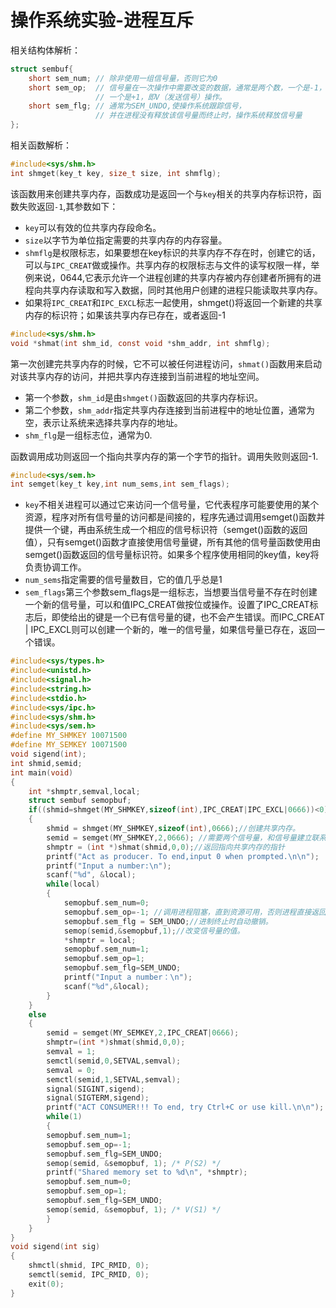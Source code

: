 # 操作系统实验-进程互斥

相关结构体解析：

~~~c
struct sembuf{
    short sem_num; // 除非使用一组信号量，否则它为0
    short sem_op;  // 信号量在一次操作中需要改变的数据，通常是两个数，一个是-1，即P（等待）操作，
                   // 一个是+1，即V（发送信号）操作。
    short sem_flg; // 通常为SEM_UNDO,使操作系统跟踪信号，
                   // 并在进程没有释放该信号量而终止时，操作系统释放信号量
};
~~~

相关函数解析：

~~~c
#include<sys/shm.h>
int shmget(key_t key, size_t size, int shmflg);
~~~

该函数用来创建共享内存，函数成功是返回一个与`key`相关的共享内存标识符，函数失败返回`-1`,其参数如下：

* `key`可以有效的位共享内存段命名。
* `size`以字节为单位指定需要的共享内存的内存容量。
* `shmflg`是权限标志，如果要想在key标识的共享内存不存在时，创建它的话，可以与`IPC_CREAT`做或操作。共享内存的权限标志与文件的读写权限一样，举例来说，0644,它表示允许一个进程创建的共享内存被内存创建者所拥有的进程向共享内存读取和写入数据，同时其他用户创建的进程只能读取共享内存。
* 如果将`IPC_CREAT`和`IPC_EXCL`标志一起使用，shmget()将返回一个新建的共享内存的标识符；如果该共享内存已存在，或者返回-1

~~~c
#include<sys/shm.h>
void *shmat(int shm_id, const void *shm_addr, int shmflg);
~~~

第一次创建完共享内存的时候，它不可以被任何进程访问，`shmat()`函数用来启动对该共享内存的访问，并把共享内存连接到当前进程的地址空间。

* 第一个参数，`shm_id`是由`shmget()`函数返回的共享内存标识。
* 第二个参数，`shm_addr`指定共享内存连接到当前进程中的地址位置，通常为空，表示让系统来选择共享内存的地址。
* `shm_flg`是一组标志位，通常为0.

函数调用成功则返回一个指向共享内存的第一个字节的指针。调用失败则返回-1.

~~~c
#include<sys/sem.h>
int semget(key_t key,int num_sems,int sem_flags);
~~~

* `key`不相关进程可以通过它来访问一个信号量，它代表程序可能要使用的某个资源，程序对所有信号量的访问都是间接的，程序先通过调用semget()函数并提供一个键，再由系统生成一个相应的信号标识符（semget()函数的返回值），只有semget()函数才直接使用信号量键，所有其他的信号量函数使用由semget()函数返回的信号量标识符。如果多个程序使用相同的key值，key将负责协调工作。
* `num_sems`指定需要的信号量数目，它的值几乎总是1
* `sem_flags`第三个参数sem_flags是一组标志，当想要当信号量不存在时创建一个新的信号量，可以和值IPC_CREAT做按位或操作。设置了IPC_CREAT标志后，即使给出的键是一个已有信号量的键，也不会产生错误。而IPC_CREAT | IPC_EXCL则可以创建一个新的，唯一的信号量，如果信号量已存在，返回一个错误。

~~~c
#include<sys/types.h>
#include<unistd.h>
#include<signal.h>
#include<string.h>
#include<stdio.h>
#include<sys/ipc.h>
#include<sys/shm.h>
#include<sys/sem.h>
#define MY_SHMKEY 10071500
#define MY_SEMKEY 10071500
void sigend(int);
int shmid,semid;
int main(void)
{
    int *shmptr,semval,local;
    struct sembuf semopbuf;
    if((shmid=shmget(MY_SHMKEY,sizeof(int),IPC_CREAT|IPC_EXCL|0666))<0)//这里创建一个内存区域，所有用户创建的进程都具备访问和写入权限。
    {
        shmid = shmget(MY_SHMKEY,sizeof(int),0666);//创建共享内存。
        semid = semget(MY_SHMKEY,2,0666); //需要两个信号量，和信号量建立联系。
        shmptr = (int *)shmat(shmid,0,0);//返回指向共享内存的指针
        printf("Act as producer. To end,input 0 when prompted.\n\n");
        printf("Input a number:\n");
    	scanf("%d", &local);
        while(local)
        {
            semopbuf.sem_num=0;
            semopbuf.sem_op=-1; //调用进程阻塞，直到资源可用，否则进程直接返回EAGAIN.
            semopbuf.sem_flg = SEM_UNDO;//进制终止时自动撤销。
            semop(semid,&semopbuf,1);//改变信号量的值。
            *shmptr = local;
            semopbuf.sem_num=1;
            semopbuf.sem_op=1;
            semopbuf.sem_flg=SEM_UNDO;
            printf("Input a number：\n");
            scanf("%d",&local);
        }
    }
    else
    {
        semid = semget(MY_SEMKEY,2,IPC_CREAT|0666);
        shmptr=(int *)shmat(shmid,0,0);
        semval = 1;
        semctl(semid,0,SETVAL,semval);
        semval = 0;
        semctl(semid,1,SETVAL,semval);
        signal(SIGINT,sigend);
        signal(SIGTERM,sigend);
        printf("ACT CONSUMER!!! To end, try Ctrl+C or use kill.\n\n");
        while(1)
        {
	    semopbuf.sem_num=1;
	    semopbuf.sem_op=-1;
	    semopbuf.sem_flg=SEM_UNDO;
	    semop(semid, &semopbuf, 1);	/* P(S2) */
        printf("Shared memory set to %d\n", *shmptr);
	    semopbuf.sem_num=0;
	    semopbuf.sem_op=1;
	    semopbuf.sem_flg=SEM_UNDO;
	    semop(semid, &semopbuf, 1);	/* V(S1) */
        }
    }
}
void sigend(int sig)
{
    shmctl(shmid, IPC_RMID, 0);
    semctl(semid, IPC_RMID, 0);
    exit(0);
}
~~~

